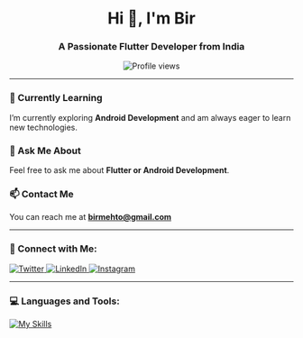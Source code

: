 <h1 align="center">Hi 👋, I'm Bir</h1>
<h3 align="center">A Passionate Flutter Developer from India</h3>

<p align="center">
  <img src="https://komarev.com/ghpvc/?username=birmehto&style=flat-square&color=blue" alt="Profile views">
</p>

---

### 🌱 Currently Learning
I’m currently exploring **Android Development** and am always eager to learn new technologies.

### 💬 Ask Me About
Feel free to ask me about **Flutter or Android Development**.

### 📫 Contact Me
You can reach me at **birmehto@gmail.com**

---

<h3 align="left">🔗 Connect with Me:</h3>
<p align="left">
  <a href="https://twitter.com/birmehto" target="_blank">
    <img src="https://img.shields.io/badge/Twitter-1DA1F2?style=for-the-badge&logo=twitter&logoColor=white" alt="Twitter">
  </a>
  <a href="https://linkedin.com/in/birmehto" target="_blank">
    <img src="https://img.shields.io/badge/LinkedIn-0A66C2?style=for-the-badge&logo=linkedin&logoColor=white" alt="LinkedIn">
  </a>
  <a href="https://instagram.com/birmehto" target="_blank">
    <img src="https://img.shields.io/badge/Instagram-E4405F?style=for-the-badge&logo=instagram&logoColor=white" alt="Instagram">
  </a>
</p>

---

<h3 align="left">💻 Languages and Tools:</h3>
<p align="left">
  <a href="https://skillicons.dev">
    <img src="https://skillicons.dev/icons?i=flutter,dart,firebase,kotlin,git,figma,linux,androidstudio&theme=dark" alt="My Skills">
  </a>
</p>
